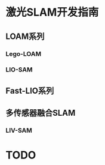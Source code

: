 # 激光SLAM开发指南

## LOAM系列

### Lego-LOAM

### LIO-SAM

## Fast-LIO系列

## 多传感器融合SLAM

### LIV-SAM


# TODO

